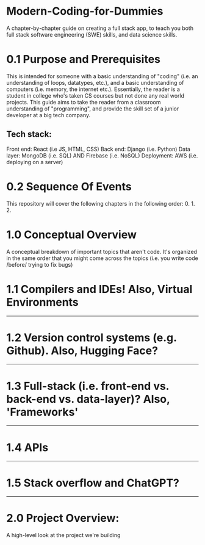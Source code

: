 # Modern-Coding-for-Dummies
A chapter-by-chapter guide on creating a full stack app, to teach you both full stack software engineering (SWE) skills, and data science skills. 

# 0.1 Purpose and Prerequisites
This is intended for someone with a basic understanding of "coding" (i.e. an understanding of loops, datatypes, etc.), and a basic understanding of computers (i.e. memory, the internet etc.). Essentially, the reader is a student in college who's taken CS courses but not done any real world projects. This guide aims to take the reader from a classroom understanding of "programming", and provide the skill set of a junior developer at a big tech company.

## Tech stack: 
Front end: React (i.e JS, HTML, CSS) 
Back end: Django (i.e. Python) 
Data layer: MongoDB (i.e. SQL) AND Firebase (i.e. NoSQL) 
Deployment: AWS (i.e. deploying on a server) 

# 0.2 Sequence Of Events
This repository will cover the following chapters in the following order:
0. 
1. 
2. 


# 1.0 Conceptual Overview
A conceptual breakdown of important topics that aren't code. It's organized in the same order that you might come across the topics (i.e. you write code /before/ trying to fix bugs)

# 1.1 Compilers and IDEs! Also, Virtual Environments

---------------------------------------
# 1.2 Version control systems (e.g. Github). Also, Hugging Face?
  
---------------------------------------
# 1.3 Full-stack (i.e. front-end vs. back-end vs. data-layer)? Also, 'Frameworks'

---------------------------------------
# 1.4 APIs

---------------------------------------
# 1.5 Stack overflow and ChatGPT? 

---------------------------------------
# 2.0 Project Overview: 
A high-level look at the project we're building
